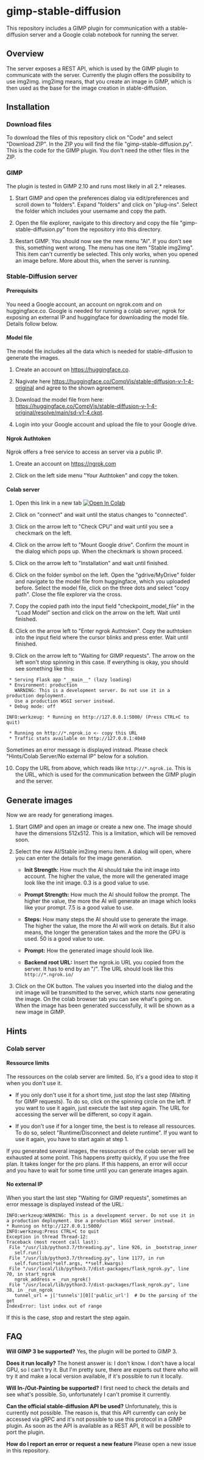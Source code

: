 # gimp-stable-diffusion

This repository includes a GIMP plugin for communication with a stable-diffusion server and a Google colab notebook for running the server.

## Overview

The server exposes a REST API, which is used by the GIMP plugin to communicate with the server. Currently the plugin offers the possibility to use img2img. img2img means, that you create an image in GIMP, which is then used as the base for the image creation in stable-diffusion.

## Installation
### Download files

To download the files of this repository click on "Code" and select "Download ZIP". In the ZIP you will find the file "gimp-stable-diffusion.py". This is the code for the GIMP plugin. You don't need the other files in the ZIP.

### GIMP

The plugin is tested in GIMP 2.10 and runs most likely in all 2.* releases.

1. Start GIMP and open the preferences dialog via edit/preferences and scroll down to "folders". Expand "folders" and click on "plug-ins". Select the folder which includes your username and copy the path. 

2. Open the file explorer, navigate to this directory and copy the file "gimp-stable-diffusion.py" from the repository into this directory.

3. Restart GIMP. You should now see the new menu "AI". If you don't see this, something went wrong. The menu has one item "Stable img2img". This item can't currently be selected. This only works, when you opened an image before. More about this, when the server is running.

### Stable-Diffusion server
#### Prerequisits
You need a Google account, an account on ngrok.com and on huggingface.co. Google is needed for running a colab server, ngrok for exposing an external IP and huggingface for downloading the model file. Details follow below.

#### Model file
The model file includes all the data which is needed for stable-diffusion to generate the images.
1. Create an account on https://huggingface.co. 

2. Nagivate here https://huggingface.co/CompVis/stable-diffusion-v-1-4-original and agree to the shown agreement. 

3. Download the model file from here: https://huggingface.co/CompVis/stable-diffusion-v-1-4-original/resolve/main/sd-v1-4.ckpt. 

4. Login into your Google account and upload the file to your Google drive.

#### Ngrok Authtoken
Ngrok offers a free service to access an server via a public IP.
1. Create an account on https://ngrok.com

2. Click on the left side menu "Your Authtoken" and copy the token.

#### Colab server
1. Open this link in a new tab [![Open In Colab](https://colab.research.google.com/assets/colab-badge.svg)](https://colab.research.google.com/github/blueturtleai/gimp-stable-diffusion/blob/main/gimp-stable-diffusion.ipynb)

2. Click on "connect" and wait until the status changes to "connected".

3. Click on the arrow left to "Check CPU" and wait until you see a checkmark on the left.

4. Click on the arrow left to "Mount Google drive". Confirm the mount in the dialog which pops up. When the checkmark is shown proceed.

5. Click on the arrow left to "Installation" and wait until finished.

6. Click on the folder symbol on the left. Open the "gdrive/MyDrive" folder and navigate to the model file from huggingface, which you uploaded before. Select the model file, click on the three dots and select "copy path". Close the file explorer via the cross.

7. Copy the copied path into the input field "checkpoint_model_file" in the "Load Model" section and click on the arrow on the left. Wait until finished.

8. Click on the arrow left to "Enter ngrok Authtoken". Copy the authtoken into the input field where the cursor blinks and press enter. Wait until finished.

9. Click on the arrow left to "Waiting for GIMP requests". The arrow on the left won't stop spinning in this case. If everything is okay, you should see something like this:
```
 * Serving Flask app "__main__" (lazy loading)
 * Environment: production
   WARNING: This is a development server. Do not use it in a production deployment.
   Use a production WSGI server instead.
 * Debug mode: off

INFO:werkzeug: * Running on http://127.0.0.1:5000/ (Press CTRL+C to quit)

 * Running on http://*.ngrok.io <- copy this URL
 * Traffic stats available on http://127.0.0.1:4040
 ```
 Sometimes an error message is displayed instead. Please check "Hints/Colab Server/No external IP" below for a solution.
 
 10. Copy the URL from above, which reads like ```http://*.ngrok.io```. This is the URL, which is used for the communication between the GIMP plugin and the server. 

## Generate images
Now we are ready for generationg images.

1. Start GIMP and open an image or create a new one. The image should have the dimensions 512x512. This is a limitation, which will be removed soon.

2. Select the new AI/Stable im2img menu item. A dialog will open, where you can enter the details for the image generation.
   - **Init Strength:** How much the AI should take the init image into account. The higher the value, the more will the generated image look like the init image. 0.3 is a good value to use.

   - **Prompt Strength:** How much the AI should follow the prompt. The higher the value, the more the AI will generate an image which looks like your prompt. 7.5 is a good value to use.

   - **Steps:** How many steps the AI should use to generate the image. The higher the value, the more the AI will work on details. But it also means, the longer the generation takes and the more the GPU is used. 50 is a good value to use.

   - **Prompt:** How the generated image should look like.

   - **Backend root URL:** Insert the ngrok.io URL you copied from the server. It has to end by an "/". The URL should look like this ```http://*.ngrok.io/```

3. Click on the OK button. The values you inserted into the dialog and the init image will be transmitted to the server, which starts now generating the image. On the colab browser tab you can see what's going on. When the image has been generated successfully, it will be shown as a new image in GIMP.

## Hints
### Colab server
#### Ressource limits
The ressources on the colab server are limited. So, it's a good idea to stop it when you don't use it. 
   - If you only don't use it for a short time, just stop the last step (Waiting for GIMP requests). To do so, click on the spinning circle on the left. If you want to use it again, just execute the last step again. The URL for accessing the server will be different, so copy it again.

   - If you don't use if for a longer time, the best is to release all ressources. To do so, select "Runtime/Disconnect and delete runtime". If you want to use it again, you have to start again at step 1.

If you generated several images, the ressources of the colab server will be exhausted at some point. This happens pretty quickly, if you use the free plan. It takes longer for the pro plans. If this happens, an error will occur and you have to wait for some time until you can generate images again.

#### No external IP
When you start the last step "Waiting for GIMP requests", sometimes an error message is displayed instead of the URL:

 ```
 INFO:werkzeug:WARNING: This is a development server. Do not use it in a production deployment. Use a production WSGI server instead.
 * Running on http://127.0.0.1:5000/
INFO:werkzeug:Press CTRL+C to quit
Exception in thread Thread-12:
Traceback (most recent call last):
  File "/usr/lib/python3.7/threading.py", line 926, in _bootstrap_inner
    self.run()
  File "/usr/lib/python3.7/threading.py", line 1177, in run
    self.function(*self.args, **self.kwargs)
  File "/usr/local/lib/python3.7/dist-packages/flask_ngrok.py", line 70, in start_ngrok
    ngrok_address = _run_ngrok()
  File "/usr/local/lib/python3.7/dist-packages/flask_ngrok.py", line 38, in _run_ngrok
    tunnel_url = j['tunnels'][0]['public_url']  # Do the parsing of the get
IndexError: list index out of range
```

If this is the case, stop and restart the step again.

## FAQ

**Will GIMP 3 be supported?** 
Yes, the plugin will be ported to GIMP 3.

**Does it run locally?** The honest answer is: I don't know. I don't have a local GPU, so I can't try it. But I'm pretty sure, there are experts out there who will try it and make a local version available, if it's possible to run it locally.

**Will In-/Out-Painting be supported?** I first need to check the details and see what's possible. So, unfortunately I can't promise it currently.

**Can the official stable-diffusion API be used?** Unfortunately, this is currently not possible. The reason is, that this API currently can only be accessed via gRPC and it's not possible to use this protocol in a GIMP plugin. As soon as the API is available as a REST API, it will be possible to port the plugin.

**How do I report an error or request a new feature** Please open a new issue in this repository.


